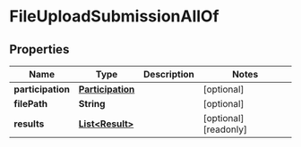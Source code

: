 

# FileUploadSubmissionAllOf


## Properties

| Name | Type | Description | Notes |
|------------ | ------------- | ------------- | -------------|
|**participation** | [**Participation**](Participation.md) |  |  [optional] |
|**filePath** | **String** |  |  [optional] |
|**results** | [**List&lt;Result&gt;**](Result.md) |  |  [optional] [readonly] |



